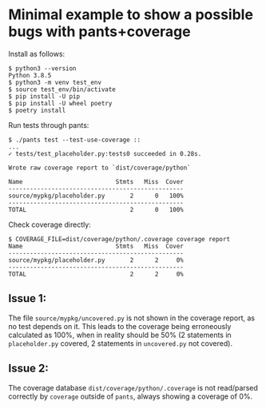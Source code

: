 # Minimal example to show a possible bugs with pants+coverage

Install as follows:

    $ python3 --version
    Python 3.8.5
    $ python3 -m venv test_env
    $ source test_env/bin/activate
    $ pip install -U pip
    $ pip install -U wheel poetry
    $ poetry install

Run tests through pants:

    $ ./pants test --test-use-coverage ::
    ...
    ✓ tests/test_placeholder.py:tests0 succeeded in 0.28s.

    Wrote raw coverage report to `dist/coverage/python`

    Name                          Stmts   Miss  Cover
    -------------------------------------------------
    source/mypkg/placeholder.py       2      0   100%
    -------------------------------------------------
    TOTAL                             2      0   100%

Check coverage directly:

    $ COVERAGE_FILE=dist/coverage/python/.coverage coverage report
    Name                          Stmts   Miss  Cover
    -------------------------------------------------
    source/mypkg/placeholder.py       2      2     0%
    -------------------------------------------------
    TOTAL                             2      2     0%

## Issue 1:

The file `source/mypkg/uncovered.py` is not shown in the coverage report, as no test depends on it. This leads to
the coverage being erroneously calculated as 100%, when in reality should be 50% (2 statements in `placeholder.py`
covered, 2 statements in `uncovered.py` not covered).

## Issue 2:

The coverage database `dist/coverage/python/.coverage` is not read/parsed correctly by `coverage` outside of `pants`,
always showing a coverage of 0%.
